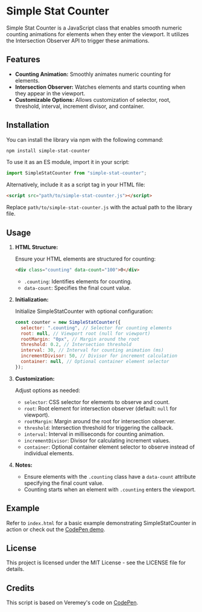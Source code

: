 # Simple Stat Counter

Simple Stat Counter is a JavaScript class that enables smooth numeric counting animations for elements when they enter the viewport. It utilizes the Intersection Observer API to trigger these animations.

## Features

- **Counting Animation:** Smoothly animates numeric counting for elements.
- **Intersection Observer:** Watches elements and starts counting when they appear in the viewport.
- **Customizable Options:** Allows customization of selector, root, threshold, interval, increment divisor, and container.

## Installation

You can install the library via npm with the following command:

```bash
npm install simple-stat-counter
```

To use it as an ES module, import it in your script:

```javascript
import SimpleStatCounter from "simple-stat-counter";
```

Alternatively, include it as a script tag in your HTML file:

```html
<script src="path/to/simple-stat-counter.js"></script>
```

Replace `path/to/simple-stat-counter.js` with the actual path to the library file.

## Usage

1. **HTML Structure:**

   Ensure your HTML elements are structured for counting:

   ```html
   <div class="counting" data-count="100">0</div>
   ```

   - `.counting`: Identifies elements for counting.
   - `data-count`: Specifies the final count value.

2. **Initialization:**

   Initialize SimpleStatCounter with optional configuration:

   ```javascript
   const counter = new SimpleStatCounter({
     selector: ".counting", // Selector for counting elements
     root: null, // Viewport root (null for viewport)
     rootMargin: "0px", // Margin around the root
     threshold: 0.2, // Intersection threshold
     interval: 30, // Interval for counting animation (ms)
     incrementDivisor: 50, // Divisor for increment calculation
     container: null, // Optional container element selector
   });
   ```

3. **Customization:**

   Adjust options as needed:

   - `selector`: CSS selector for elements to observe and count.
   - `root`: Root element for intersection observer (default: `null` for viewport).
   - `rootMargin`: Margin around the root for intersection observer.
   - `threshold`: Intersection threshold for triggering the callback.
   - `interval`: Interval in milliseconds for counting animation.
   - `incrementDivisor`: Divisor for calculating increment values.
   - `container`: Optional container element selector to observe instead of individual elements.

4. **Notes:**

   - Ensure elements with the `.counting` class have a `data-count` attribute specifying the final count value.
   - Counting starts when an element with `.counting` enters the viewport.

## Example

Refer to `index.html` for a basic example demonstrating SimpleStatCounter in action or check out the [CodePen demo](https://codepen.io/thatIntrovertDeveloper/pen/RwzWXyx).

## License

This project is licensed under the MIT License - see the LICENSE file for details.

## Credits

This script is based on Veremey's code on [CodePen](https://codepen.io/veremey/pen/oNgbpKP).
